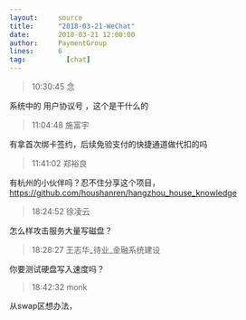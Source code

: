 ```yaml
---
layout:     source 
title:      "2018-03-21-WeChat"
date:       2018-03-21 12:00:00
author:     PaymentGroup
lines:      6 
tag:		  [chat]
---
```

> 10:30:45  念  
   
系统中的 用户协议号 ，这个是干什么的  
   
> 11:04:48  施富宇  
   
有拿首次绑卡签约，后续免验支付的快捷通道做代扣的吗  
   
> 11:41:02  郑裕良  
   
有杭州的小伙伴吗？忍不住分享这个项目，https://github.com/houshanren/hangzhou_house_knowledge  
   
> 18:24:52  徐凌云  
   
怎么样攻击服务大量写磁盘？  
   
> 18:28:27  王志华_待业_金融系统建设  
   
你要测试硬盘写入速度吗？  
   
> 18:42:32  monk  
   
从swap区想办法，  
   
